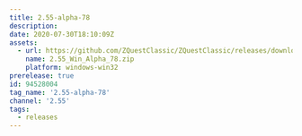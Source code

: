 ```yaml
---
title: 2.55-alpha-78
description: 
date: 2020-07-30T18:10:09Z
assets: 
  - url: https://github.com/ZQuestClassic/ZQuestClassic/releases/download/2.55-alpha-78/2.55_Win_Alpha_78.zip
    name: 2.55_Win_Alpha_78.zip
    platform: windows-win32
prerelease: true
id: 94528004
tag_name: '2.55-alpha-78'
channel: '2.55'
tags:
  - releases
---
```



